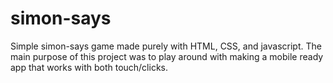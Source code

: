 simon-says
==========
Simple simon-says game made purely with HTML, CSS, and javascript. The main purpose of this project was to play around with making a mobile ready app that works with both touch/clicks.
